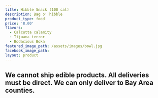 ```yaml
---
title: Hibble Snack (100 cal)
description: Bag o' hibble
product_type: food
price: '8.00'
flavors:
  - Calcutta calamity
  - Tijuana terror
  - Bodacious Boka
featured_image_path: /assets/images/bowl.jpg
facebook_image_path:
layout: product
---
```


## We cannot ship edible products. All deliveries must be direct. We can only deliver to Bay Area counties.
